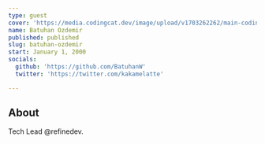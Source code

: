 ```yaml
---
type: guest
cover: 'https://media.codingcat.dev/image/upload/v1703262262/main-codingcatdev-photo/podcast-guest/16444991.jpg'
name: Batuhan Ozdemir
published: published
slug: batuhan-ozdemir
start: January 1, 2000
socials:
  github: 'https://github.com/BatuhanW'
  twitter: 'https://twitter.com/kakamelatte'

---
```


## About

Tech Lead @refinedev.
